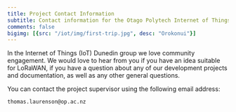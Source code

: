 ```yaml
---
title: Project Contact Information
subtitle: Contact information for the Otago Polytech Internet of Things Project
comments: false
bigimg: [{src: "/iot/img/first-trip.jpg", desc: "Orokonui"}]
---
```


In the Internet of Things (IoT) Dunedin group we love community engagement. We would love to hear from you if you have an idea suitable for LoRaWAN, if you have a question about any of our development projects and documentation, as well as any other general questions.

You can contact the project supervisor using the following email address:

`thomas.laurenson@op.ac.nz`
